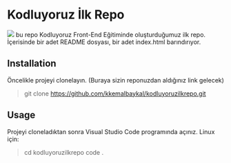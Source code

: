 # Kodluyoruz İlk Repo
![](file:///C:/Users/kkema/Downloads/kodluyoruzilkrepo/2022-06-26%20(2).png)
bu repo Kodluyoruz Front-End Eğitiminde oluşturduğumuz ilk repo. İçerisinde bir adet README dosyası, bir adet index.html barındırıyor.

## Installation
Öncelikle projeyi clonelayın. (Buraya sizin reponuzdan aldığınız link gelecek)
> git clone https://github.com/kkemalbaykal/kodluyoruzilkrepo.git

## Usage
Projeyi cloneladıktan sonra Visual Studio Code programında açınız.
Linux için:
> cd kodluyoruzilkrepo
  code .



